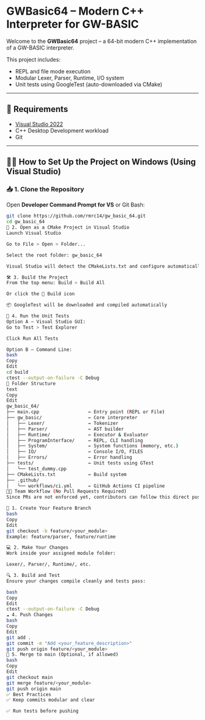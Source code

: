 # GWBasic64 – Modern C++ Interpreter for GW-BASIC

Welcome to the **GWBasic64** project – a 64-bit modern C++ implementation of a GW-BASIC interpreter.

This project includes:
- REPL and file mode execution
- Modular Lexer, Parser, Runtime, I/O system
- Unit tests using GoogleTest (auto-downloaded via CMake)

---

## 🧰 Requirements

- [Visual Studio 2022](https://visualstudio.microsoft.com/)
- C++ Desktop Development workload
- Git

---

## 🧑‍💻 How to Set Up the Project on Windows (Using Visual Studio)

### 📥 1. Clone the Repository

Open **Developer Command Prompt for VS** or Git Bash:

```bash
git clone https://github.com/rmrc14/gw_basic_64.git
cd gw_basic_64 
🧭 2. Open as a CMake Project in Visual Studio
Launch Visual Studio

Go to File > Open > Folder...

Select the root folder: gw_basic_64

Visual Studio will detect the CMakeLists.txt and configure automatically

🛠️ 3. Build the Project
From the top menu: Build > Build All

Or click the 🔨 Build icon

📦 GoogleTest will be downloaded and compiled automatically

🧪 4. Run the Unit Tests
Option A – Visual Studio GUI:
Go to Test > Test Explorer

Click Run All Tests

Option B – Command Line:
bash
Copy
Edit
cd build
ctest --output-on-failure -C Debug
🧩 Folder Structure
text
Copy
Edit
gw_basic_64/
├── main.cpp                  ← Entry point (REPL or File)
├── gw_basic/                 ← Core interpreter
│   ├── Lexer/                ← Tokenizer
│   ├── Parser/               ← AST builder
│   ├── Runtime/              ← Executor & Evaluator
│   ├── ProgramInterface/     ← REPL, CLI handling
│   ├── System/               ← System functions (memory, etc.)
│   ├── IO/                   ← Console I/O, FILES
│   ├── Errors/               ← Error handling
├── tests/                    ← Unit tests using GTest
│   └── test_dummy.cpp
├── CMakeLists.txt            ← Build system
├── .github/
│   └── workflows/ci.yml      ← GitHub Actions CI pipeline
👨‍💻 Team Workflow (No Pull Requests Required)
Since PRs are not enforced yet, contributors can follow this direct push workflow:

🔀 1. Create Your Feature Branch
bash
Copy
Edit
git checkout -b feature/<your_module>
Example: feature/parser, feature/runtime

💻 2. Make Your Changes
Work inside your assigned module folder:

Lexer/, Parser/, Runtime/, etc.

🔍 3. Build and Test
Ensure your changes compile cleanly and tests pass:

bash
Copy
Edit
ctest --output-on-failure -C Debug
☁️ 4. Push Changes
bash
Copy
Edit
git add .
git commit -m "Add <your_feature_description>"
git push origin feature/<your_module>
🔀 5. Merge to main (Optional, if allowed)
bash
Copy
Edit
git checkout main
git merge feature/<your_module>
git push origin main
✅ Best Practices
✅ Keep commits modular and clear

✅ Run tests before pushing
